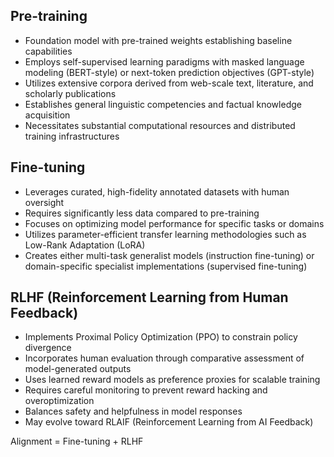 ## Pre-training 
- Foundation model with pre-trained weights establishing baseline capabilities
- Employs self-supervised learning paradigms with masked language modeling (BERT-style) or next-token prediction objectives (GPT-style)
- Utilizes extensive corpora derived from web-scale text, literature, and scholarly publications
- Establishes general linguistic competencies and factual knowledge acquisition
- Necessitates substantial computational resources and distributed training infrastructures

## Fine-tuning
- Leverages curated, high-fidelity annotated datasets with human oversight
- Requires significantly less data compared to pre-training
- Focuses on optimizing model performance for specific tasks or domains
- Utilizes parameter-efficient transfer learning methodologies such as Low-Rank Adaptation (LoRA)
- Creates either multi-task generalist models (instruction fine-tuning) or domain-specific specialist implementations (supervised fine-tuning)

## RLHF (Reinforcement Learning from Human Feedback)
- Implements Proximal Policy Optimization (PPO) to constrain policy divergence
- Incorporates human evaluation through comparative assessment of model-generated outputs
- Uses learned reward models as preference proxies for scalable training
- Requires careful monitoring to prevent reward hacking and overoptimization
- Balances safety and helpfulness in model responses
- May evolve toward RLAIF (Reinforcement Learning from AI Feedback)

Alignment = Fine-tuning + RLHF
